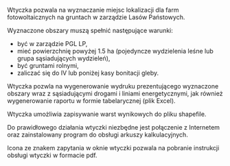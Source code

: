 Wtyczka pozwala na wyznaczanie miejsc lokalizacji dla farm fotowoltaicznych na gruntach w zarządzie Lasów Państowych.

Wyznaczone obszary muszą spełnić następujące warunki:
- być w zarządzie PGL LP,
- mieć powierzchnię powyżej 1.5 ha (pojedyncze wydzielenia leśne lub grupa sąsiadujących wydzieleń),
- być gruntami rolnymi,
- zaliczać się do IV lub poniżej kasy bonitacji gleby.

Wtyczka pozwla na wygenerowanie wydruku prezentującego wyznaczone obszary wraz z sąsiadującymi drogami i liniami energetycznymi, jak również wygenerowanie raportu w formie tabelarycznej (plik Excel).

Wtyczka umożliwia zapisywanie warst wynikowych do pliku shapefile.

Do prawidłowego działania wtyczki niezbędne jest połączenie z Internetem oraz zainstalowany program do obsługi arkuszy kalkulacyjnych.

Icona ze znakem zapytania w oknie wtyczki pozwala na pobranie instrukcji obsługi wtyczki w formacie pdf.
